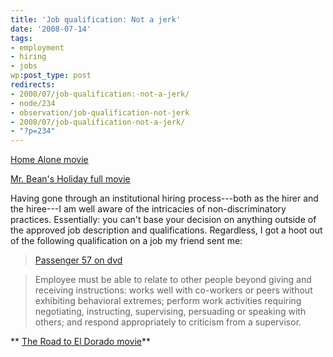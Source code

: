 ```yaml
---
title: 'Job qualification: Not a jerk'
date: '2008-07-14'
tags:
- employment
- hiring
- jobs
wp:post_type: post
redirects:
- 2008/07/job-qualification:-not-a-jerk/
- node/234
- observation/job-qualification-not-jerk
- 2008/07/job-qualification-not-a-jerk/
- "?p=234"
---
```


[Home Alone movie](http://www.womeningreen.org/?home_alone)

[Mr. Bean's Holiday full movie](http://www.centralbasin.org/blog/?mr_bean_s_holiday)

Having gone through an institutional hiring process---both as the hirer and the hiree---I am well aware of the intricacies of non-discriminatory practices. Essentially: you can't base your decision on anything outside of the approved job description and qualifications. Regardless, I got a hoot out of the following qualification on a job my friend sent me:

>

>

> [Passenger 57 on dvd](http://utero.pe/?passenger_57)

> Employee must be able to relate to other people beyond giving and receiving instructions: works well with co-workers or peers without exhibiting behavioral extremes; perform work activities requiring negotiating, instructing, supervising, persuading or speaking with others; and respond appropriately to criticism from a supervisor.

** [The Road to El Dorado movie](http://utero.pe/?the_road_to_el_dorado)**
